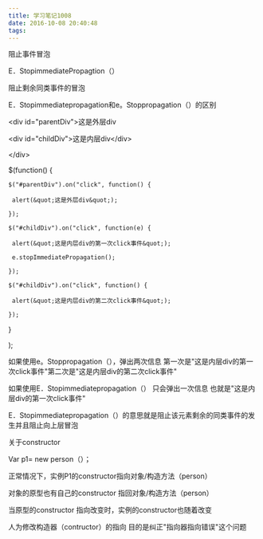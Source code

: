 ```yaml
---
title: 学习笔记1008
date: 2016-10-08 20:40:48
tags:
---
```

阻止事件冒泡

E．StopimmediatePropagtion（）

阻止剩余同类事件的冒泡

E．Stopimmediatepropagation和e。Stoppropagation（）的区别

 &lt;div id=&quot;parentDiv&quot;&gt;这是外层div

   &lt;div id=&quot;childDiv&quot;&gt;这是内层div&lt;/div&gt;

  &lt;/div&gt;

   $(function() {

    $("#parentDiv").on("click", function() {

     alert(&quot;这是外层div&quot;);

    });

    $("#childDiv").on("click", function(e) {

     alert(&quot;这是内层div的第一次click事件&quot;);

     e.stopImmediatePropagation();

    });

    $("#childDiv").on("click", function() {

     alert(&quot;这是内层div的第二次click事件&quot;);

    });

   }

   );

如果使用e。Stoppropagation（），弹出两次信息  第一次是&quot;这是内层div的第一次click事件&quot;第二次是&quot;这是内层div的第二次click事件&quot;

如果使用E．Stopimmediatepropagation（）  只会弹出一次信息  也就是&quot;这是内层div的第一次click事件&quot;

E．Stopimmediatepropagation（）的意思就是阻止该元素剩余的同类事件的发生并且阻止向上层冒泡

关于constructor

Var p1= new  person（）；

正常情况下，实例P1的constructor指向对象/构造方法（person）

对象的原型也有自己的constructor  指回对象/构造方法（person）

当原型的constructor  指向改变时，实例的constructor也随着改变

人为修改构造器（contructor）的指向   目的是纠正&quot;指向器指向错误&quot;这个问题